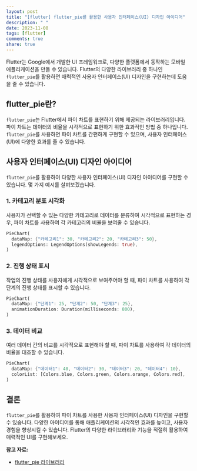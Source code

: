 ```yaml
---
layout: post
title: "[flutter] flutter_pie를 활용한 사용자 인터페이스(UI) 디자인 아이디어"
description: " "
date: 2023-11-08
tags: [flutter]
comments: true
share: true
---
```


Flutter는 Google에서 개발한 UI 프레임워크로, 다양한 플랫폼에서 동작하는 모바일 애플리케이션을 만들 수 있습니다. Flutter의 다양한 라이브러리 중 하나인 `flutter_pie`를 활용하면 매력적인 사용자 인터페이스(UI) 디자인을 구현하는데 도움을 줄 수 있습니다.

## flutter_pie란?

`flutter_pie`는 Flutter에서 파이 차트를 표현하기 위해 제공되는 라이브러리입니다. 파이 차트는 데이터의 비율을 시각적으로 표현하기 위한 효과적인 방법 중 하나입니다. `flutter_pie`를 사용하면 파이 차트를 간편하게 구현할 수 있으며, 사용자 인터페이스(UI)에 다양한 효과를 줄 수 있습니다.

## 사용자 인터페이스(UI) 디자인 아이디어

`flutter_pie`를 활용하여 다양한 사용자 인터페이스(UI) 디자인 아이디어를 구현할 수 있습니다. 몇 가지 예시를 살펴보겠습니다.

### 1. 카테고리 분포 시각화

사용자가 선택할 수 있는 다양한 카테고리로 데이터를 분류하여 시각적으로 표현하는 경우, 파이 차트를 사용하여 각 카테고리의 비율을 보여줄 수 있습니다.

```dart
PieChart(
  dataMap: {"카테고리1": 30, "카테고리2": 20, "카테고리3": 50},
  legendOptions: LegendOptions(showLegends: true),
)
```

### 2. 진행 상태 표시

작업의 진행 상태를 사용자에게 시각적으로 보여주어야 할 때, 파이 차트를 사용하여 각 단계의 진행 상태를 표시할 수 있습니다.

```dart
PieChart(
  dataMap: {"단계1": 25, "단계2": 50, "단계3": 25},
  animationDuration: Duration(milliseconds: 800),
)
```

### 3. 데이터 비교

여러 데이터 간의 비교를 시각적으로 표현해야 할 때, 파이 차트를 사용하여 각 데이터의 비율을 대조할 수 있습니다.

```dart
PieChart(
  dataMap: {"데이터1": 40, "데이터2": 30, "데이터3": 20, "데이터4": 10},
  colorList: [Colors.blue, Colors.green, Colors.orange, Colors.red],
)
```

## 결론

`flutter_pie`를 활용하여 파이 차트를 사용한 사용자 인터페이스(UI) 디자인을 구현할 수 있습니다. 다양한 아이디어를 통해 애플리케이션의 시각적인 효과를 높이고, 사용자 경험을 향상시킬 수 있습니다. Flutter의 다양한 라이브러리와 기능을 적절히 활용하여 매력적인 UI를 구현해보세요.

**참고 자료:**  
- [flutter_pie 라이브러리](https://pub.dev/packages/flutter_pie)